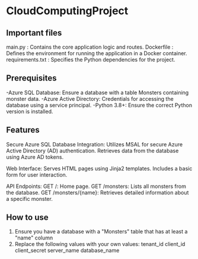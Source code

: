 # CloudComputingProject

## Important files
main.py : Contains the core application logic and routes.
Dockerfile : Defines the environment for running the application in a Docker container.
requirements.txt : Specifies the Python dependencies for the project.

## Prerequisites
-Azure SQL Database: Ensure a database with a table Monsters containing monster data.
-Azure Active Directory: Credentials for accessing the database using a service principal.
-Python 3.8+: Ensure the correct Python version is installed.

## Features
Secure Azure SQL Database Integration:
    Utilizes MSAL for secure Azure Active Directory (AD) authentication.
    Retrieves data from the database using Azure AD tokens.

Web Interface:
    Serves HTML pages using Jinja2 templates.
    Includes a basic form for user interaction.

API Endpoints:
    GET /: Home page.
    GET /monsters: Lists all monsters from the database.
    GET /monsters/{name}: Retrieves detailed information about a specific monster.

## How to use
1. Ensure you have a database with a "Monsters" table that has at least a "name" column
2. Replace the following values with your own values:
tenant_id
client_id
client_secret
server_name
database_name


